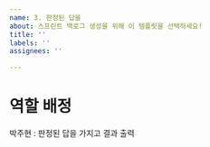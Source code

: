 ```yaml
---
name: 3. 판정된 답을
about: 스프린트 백로그 생성을 위해 이 템플릿을 선택하세요!
title: ''
labels: ''
assignees: ''

---
```


# 역할 배정
박주현 : 판정된 답을 가지고 결과 출력
